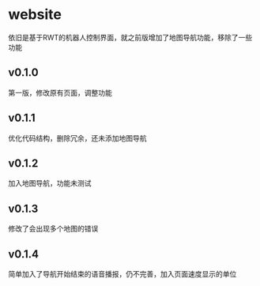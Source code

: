 # website
依旧是基于RWT的机器人控制界面，就之前版增加了地图导航功能，移除了一些功能
## v0.1.0
第一版，修改原有页面，调整功能
## v0.1.1
优化代码结构，删除冗余，还未添加地图导航
## v0.1.2
加入地图导航，功能未测试
## v0.1.3
修改了会出现多个地图的错误
## v0.1.4
简单加入了导航开始结束的语音播报，仍不完善，加入页面速度显示的单位
